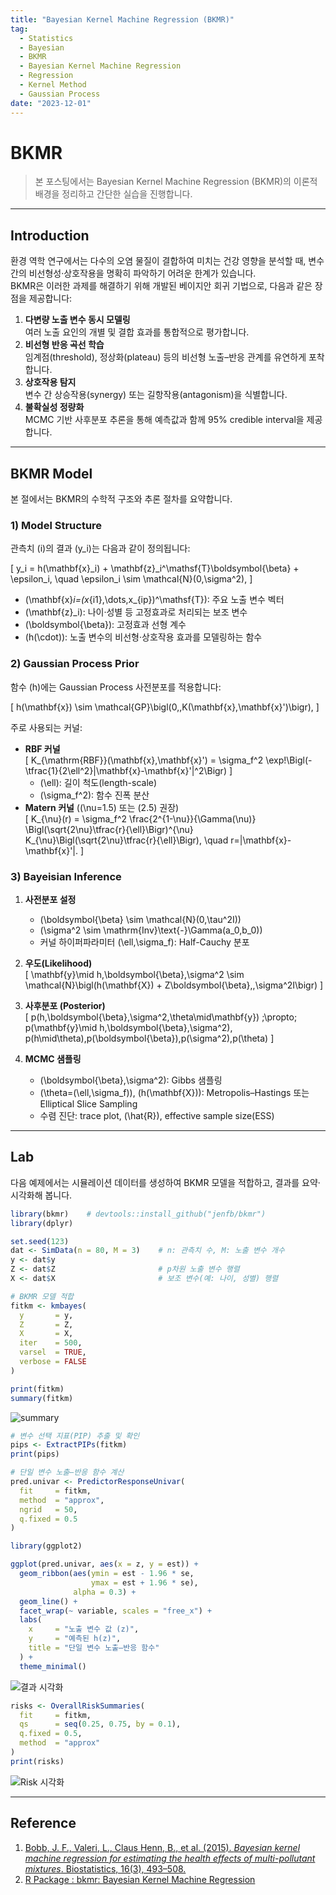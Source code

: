 ```yaml
---
title: "Bayesian Kernel Machine Regression (BKMR)"
tag:
  - Statistics
  - Bayesian
  - BKMR
  - Bayesian Kernel Machine Regression
  - Regression
  - Kernel Method
  - Gaussian Process
date: "2023-12-01"
---
```


# BKMR
> 본 포스팅에서는 Bayesian Kernel Machine Regression (BKMR)의 이론적 배경을 정리하고 간단한 실습을 진행합니다.  

---

## Introduction

환경 역학 연구에서는 다수의 오염 물질이 결합하여 미치는 건강 영향을 분석할 때, 변수 간의 비선형성·상호작용을 명확히 파악하기 어려운 한계가 있습니다.  
BKMR은 이러한 과제를 해결하기 위해 개발된 베이지안 회귀 기법으로, 다음과 같은 장점을 제공합니다:

1. **다변량 노출 변수 동시 모델링**  
   여러 노출 요인의 개별 및 결합 효과를 통합적으로 평가합니다.  
2. **비선형 반응 곡선 학습**  
   임계점(threshold), 정상화(plateau) 등의 비선형 노출–반응 관계를 유연하게 포착합니다.  
3. **상호작용 탐지**  
   변수 간 상승작용(synergy) 또는 길항작용(antagonism)을 식별합니다.  
4. **불확실성 정량화**  
   MCMC 기반 사후분포 추론을 통해 예측값과 함께 95% credible interval을 제공합니다.

---

## BKMR Model

본 절에서는 BKMR의 수학적 구조와 추론 절차를 요약합니다.

### 1) Model Structure

관측치 \(i\)의 결과 \(y_i\)는 다음과 같이 정의됩니다:

\[
y_i = h(\mathbf{x}_i) + \mathbf{z}_i^\mathsf{T}\boldsymbol{\beta} + \epsilon_i,
\quad \epsilon_i \sim \mathcal{N}(0,\sigma^2),
\]

- \(\mathbf{x}_i=(x_{i1},\dots,x_{ip})^\mathsf{T}\): 주요 노출 변수 벡터  
- \(\mathbf{z}_i\): 나이·성별 등 고정효과로 처리되는 보조 변수  
- \(\boldsymbol{\beta}\): 고정효과 선형 계수  
- \(h(\cdot)\): 노출 변수의 비선형·상호작용 효과를 모델링하는 함수  

### 2) Gaussian Process Prior

함수 \(h\)에는 Gaussian Process 사전분포를 적용합니다:

\[
h(\mathbf{x}) \sim \mathcal{GP}\bigl(0,\,K(\mathbf{x},\mathbf{x}')\bigr),
\]

주로 사용되는 커널:

- **RBF 커널**  
  \[
  K_{\mathrm{RBF}}(\mathbf{x},\mathbf{x}') 
  = \sigma_f^2 \exp\!\Bigl(-\tfrac{1}{2\ell^2}\|\mathbf{x}-\mathbf{x}'\|^2\Bigr)
  \]
  - \(\ell\): 길이 척도(length-scale)  
  - \(\sigma_f^2\): 함수 진폭 분산  
- **Matern 커널** (\(\nu=1.5\) 또는 \(2.5\) 권장)  
  \[
  K_{\nu}(r)
  = \sigma_f^2 \frac{2^{1-\nu}}{\Gamma(\nu)}
    \Bigl(\sqrt{2\nu}\tfrac{r}{\ell}\Bigr)^{\nu}
    K_{\nu}\Bigl(\sqrt{2\nu}\tfrac{r}{\ell}\Bigr),
    \quad r=\|\mathbf{x}-\mathbf{x}'\|.
  \]

### 3) Bayeisian Inference

1. **사전분포 설정**  
   - \(\boldsymbol{\beta} \sim \mathcal{N}(0,\tau^2I)\)  
   - \(\sigma^2 \sim \mathrm{Inv}\text{-}\Gamma(a_0,b_0)\)  
   - 커널 하이퍼파라미터 \(\ell,\sigma_f\): Half-Cauchy 분포  

2. **우도(Likelihood)**  
   \[
   \mathbf{y}\mid h,\boldsymbol{\beta},\sigma^2
   \sim \mathcal{N}\bigl(h(\mathbf{X}) + Z\boldsymbol{\beta},\,\sigma^2I\bigr)
   \]

3. **사후분포 (Posterior)**  
   \[
   p(h,\boldsymbol{\beta},\sigma^2,\theta\mid\mathbf{y})
   \;\propto\;
   p(\mathbf{y}\mid h,\boldsymbol{\beta},\sigma^2)\,
   p(h\mid\theta)\,p(\boldsymbol{\beta})\,p(\sigma^2)\,p(\theta)
   \]

4. **MCMC 샘플링**  
   - \(\boldsymbol{\beta},\sigma^2\): Gibbs 샘플링  
   - \(\theta=(\ell,\sigma_f)\), \(h(\mathbf{X})\): Metropolis–Hastings 또는 Elliptical Slice Sampling  
   - 수렴 진단: trace plot, \(\hat{R}\), effective sample size(ESS)

---

## Lab

다음 예제에서는 시뮬레이션 데이터를 생성하여 BKMR 모델을 적합하고, 결과를 요약·시각화해 봅니다.

```r
library(bkmr)    # devtools::install_github("jenfb/bkmr") 
library(dplyr)

set.seed(123)
dat <- SimData(n = 80, M = 3)    # n: 관측치 수, M: 노출 변수 개수
y <- dat$y
Z <- dat$Z                       # p차원 노출 변수 행렬
X <- dat$X                       # 보조 변수(예: 나이, 성별) 행렬

# BKMR 모델 적합
fitkm <- kmbayes(
  y       = y,
  Z       = Z,
  X       = X,
  iter    = 500,    
  varsel  = TRUE, 
  verbose = FALSE
)

print(fitkm)        
summary(fitkm)      
```
![summary](joon0390.github.io/_pages/Study/1.Statistics/img/summary.png)

```r
# 변수 선택 지표(PIP) 추출 및 확인
pips <- ExtractPIPs(fitkm)
print(pips)

# 단일 변수 노출–반응 함수 계산
pred.univar <- PredictorResponseUnivar(
  fit     = fitkm,
  method  = "approx",
  ngrid   = 50,
  q.fixed = 0.5
)

library(ggplot2)

ggplot(pred.univar, aes(x = z, y = est)) +
  geom_ribbon(aes(ymin = est - 1.96 * se,
                  ymax = est + 1.96 * se),
              alpha = 0.3) +
  geom_line() +
  facet_wrap(~ variable, scales = "free_x") +
  labs(
    x     = "노출 변수 값 (z)",
    y     = "예측된 h(z)",
    title = "단일 변수 노출–반응 함수"
  ) +
  theme_minimal()
```
![결과 시각화](joon0390.github.io/_pages/Study/1.Statistics/img/beta.png)
```r
risks <- OverallRiskSummaries(
  fit     = fitkm,
  qs      = seq(0.25, 0.75, by = 0.1),
  q.fixed = 0.5,
  method  = "approx"
)
print(risks)

```
![Risk 시각화](joon0390.github.io/_pages/Study/1.Statistics/img/risk.png)

---

## Reference

1. [Bobb, J. F., Valeri, L., Claus Henn, B., et al. (2015). *Bayesian kernel machine regression for estimating the health effects of multi-pollutant mixtures*. Biostatistics, 16(3), 493–508.](https://doi.org/10.1093/biostatistics/kxu058)  
2. [R Package : bkmr: Bayesian Kernel Machine Regression
](https://cran.r-project.org/web/packages/bkmr/index.html)  
